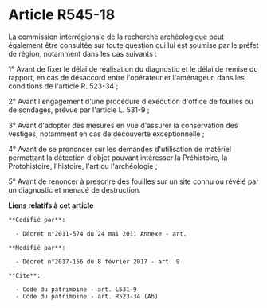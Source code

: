 # Article R545-18

La commission interrégionale de la recherche archéologique peut également être consultée sur toute question qui lui est
soumise par le préfet de région, notamment dans les cas suivants : 

1° Avant de fixer le délai de réalisation du diagnostic et le délai de remise du rapport, en cas de désaccord entre
l'opérateur et l'aménageur, dans les conditions de l'article R. 523-34 ; 

2° Avant l'engagement d'une procédure d'exécution d'office de fouilles ou de sondages, prévue par l'article L. 531-9 ; 

3° Avant d'adopter des mesures en vue d'assurer la conservation des vestiges, notamment en cas de découverte
exceptionnelle ; 

4° Avant de se prononcer sur les demandes d'utilisation de matériel permettant la détection d'objet pouvant intéresser la
Préhistoire, la Protohistoire, l'histoire, l'art ou l'archéologie ; 

5° Avant de renoncer à prescrire des fouilles sur un site connu ou révélé par un diagnostic et menacé de destruction.

**Liens relatifs à cet article**

	**Codifié par**:

	  - Décret n°2011-574 du 24 mai 2011 Annexe - art.

	**Modifié par**:

	  - Décret n°2017-156 du 8 février 2017 - art. 9

	**Cite**:

	  - Code du patrimoine - art. L531-9
	  - Code du patrimoine - art. R523-34 (Ab)
